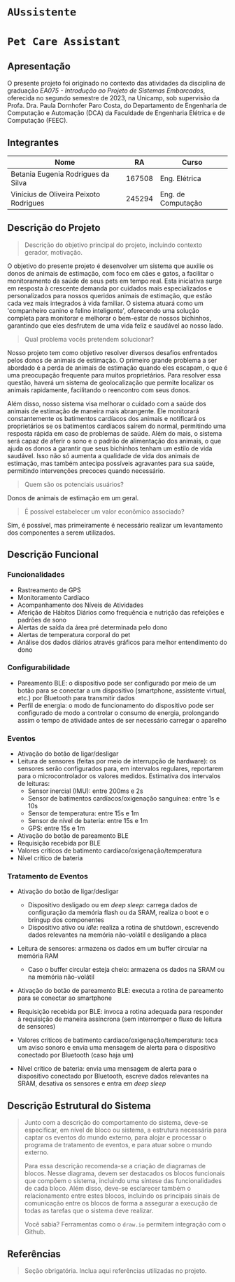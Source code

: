 # `AUssistente`
# `Pet Care Assistant`

## Apresentação

O presente projeto foi originado no contexto das atividades da disciplina de graduação *EA075 - Introdução ao Projeto de Sistemas Embarcados*, 
oferecida no segundo semestre de 2023, na Unicamp, sob supervisão da Profa. Dra. Paula Dornhofer Paro Costa, do Departamento de Engenharia de Computação e Automação (DCA) da Faculdade de Engenharia Elétrica e de Computação (FEEC).

## Integrantes

|Nome  | RA | Curso|
|--|--|--|
| Betania Eugenia Rodrigues da Silva  | 167508  | Eng. Elétrica|
| Vinícius de Oliveira Peixoto Rodrigues  | 245294  | Eng. de Computação |


## Descrição do Projeto
> Descrição do objetivo principal do projeto, incluindo contexto gerador, motivação.

O objetivo do presente projeto é desenvolver um sistema que auxilie os donos de animais de estimação, com foco em cães e gatos, a facilitar o monitoramento da saúde de seus pets em tempo real. Esta iniciativa surge em resposta à crescente demanda por cuidados mais especializados e personalizados para nossos queridos animais de estimação, que estão cada vez mais integrados à vida familiar. O sistema atuará como um 'companheiro canino e felino inteligente', oferecendo uma solução completa para monitorar e melhorar o bem-estar de nossos bichinhos, garantindo que eles desfrutem de uma vida feliz e saudável ao nosso lado.

> Qual problema vocês pretendem solucionar?

Nosso projeto tem como objetivo resolver diversos desafios enfrentados pelos donos de animais de estimação. O primeiro grande problema a ser abordado é a perda de animais de estimação quando eles escapam, o que é uma preocupação frequente para muitos proprietários. Para resolver essa questão, haverá um sistema de geolocalização que permite localizar os animais rapidamente, facilitando o reencontro com seus donos.

Além disso, nosso sistema visa melhorar o cuidado com a saúde dos animais de estimação de maneira mais abrangente. Ele monitorará constantemente os batimentos cardíacos dos animais e notificará os proprietários se os batimentos cardíacos saírem do normal, permitindo uma resposta rápida em caso de problemas de saúde. Além do mais, o sistema será capaz de aferir o sono e o padrão de alimentação dos animais, o que ajuda os donos a garantir que seus bichinhos tenham um estilo de vida saudável. Isso não só aumenta a qualidade de vida dos animais de estimação, mas também antecipa possíveis agravantes para sua saúde, permitindo intervenções precoces quando necessário.

> Quem são os potenciais usuários?
 
Donos de animais de estimação em um geral.
 
> É possível estabelecer um valor econômico associado?

Sim, é possível, mas primeiramente é necessário realizar um levantamento dos componentes a serem utilizados.


## Descrição Funcional

### Funcionalidades
- Rastreamento de GPS
- Monitoramento Cardíaco
- Acompanhamento dos Níveis de Atividades
- Aferição de Hábitos Diários como frequência e nutrição das refeições e padrões de sono
- Alertas de saída da área pré determinada pelo dono
- Alertas de temperatura corporal do pet
- Análise dos dados diários através gráficos para melhor entendimento do dono

### Configurabilidade

- Pareamento BLE: o dispositivo pode ser configurado por meio de um botão para se conectar a um dispositivo (smartphone, assistente virtual, etc.) por Bluetooth para transmitir dados
- Perfil de energia: o modo de funcionamento do dispositivo pode ser configurado de modo a controlar o consumo de energia, prolongando assim o tempo de atividade antes de ser necessário carregar o aparelho

### Eventos
- Ativação do botão de ligar/desligar
- Leitura de sensores (feitas por meio de interrupção de hardware): os sensores serão configurados para, em intervalos regulares, reportarem para o microcontrolador os valores medidos. Estimativa dos intervalos de leituras:
    - Sensor inercial (IMU): entre 200ms e 2s
    - Sensor de batimentos cardíacos/oxigenação sanguínea: entre 1s e 10s
    - Sensor de temperatura: entre 15s e 1m
    - Sensor de nível de bateria: entre 15s e 1m
    - GPS: entre 15s e 1m
- Ativação do botão de pareamento BLE
- Requisição recebida por BLE
- Valores críticos de batimento cardíaco/oxigenação/temperatura
- Nível crítico de bateria

### Tratamento de Eventos
- Ativação do botão de ligar/desligar
    - Dispositivo desligado ou em _deep sleep_: carrega dados de configuração da memória flash ou da SRAM, realiza o boot e o bringup dos componentes
    - Dispositivo ativo ou _idle_: realiza a rotina de shutdown, escrevendo dados relevantes na memória não-volátil e desligando a placa

- Leitura de sensores: armazena os dados em um buffer circular na memória RAM
    - Caso o buffer circular esteja cheio: armazena os dados na SRAM ou na memória não-volátil

- Ativação do botão de pareamento BLE: executa a rotina de pareamento para se conectar ao smartphone

- Requisição recebida por BLE: invoca a rotina adequada para responder à requisição de maneira assíncrona (sem interromper o fluxo de leitura de sensores)

- Valores críticos de batimento cardíaco/oxigenação/temperatura: toca um aviso sonoro e envia uma mensagem de alerta para o dispositivo conectado por Bluetooth (caso haja um)

- Nível crítico de bateria: envia uma mensagem de alerta para o dispositivo conectado por Bluetooth, escreve dados relevantes na SRAM, desativa os sensores e entra em _deep sleep_

## Descrição Estrutural do Sistema
> Junto com a descrição do comportamento do sistema, deve-se especificar, em nível de bloco ou sistema, a estrutura necessária 
> para captar os eventos do mundo externo, para alojar e processar o programa de tratamento de eventos, e para atuar sobre o mundo externo.
>
> Para essa descrição recomenda-se a criação de diagramas de blocos.
> Nesse diagrama, devem ser destacados os blocos funcionais que compõem o sistema, incluindo uma síntese das funcionalidades de cada bloco.
> Além disso, deve-se esclarecer também o relacionamento entre estes blocos, incluindo os principais sinais de comunicação entre
> os blocos de forma a assegurar a execução de todas as tarefas que o sistema deve realizar.
> 
> Você sabia? Ferramentas como o `draw.io` permitem integração com o Github.
> 

## Referências
> Seção obrigatória. Inclua aqui referências utilizadas no projeto.
